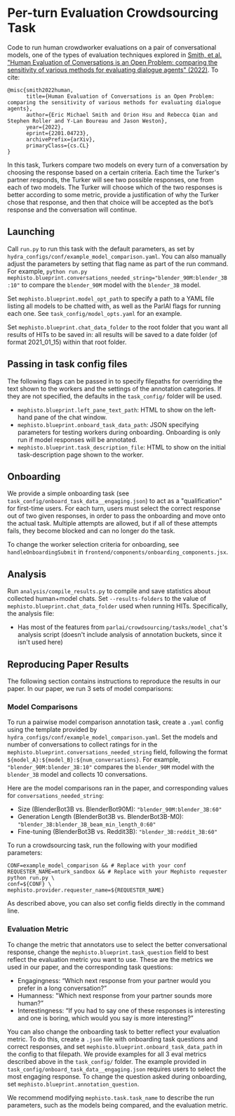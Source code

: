 # Per-turn Evaluation Crowdsourcing Task
Code to run human crowdworker evaluations on a pair of conversational models, one of the types of evaluation techniques explored in [Smith, et al. "Human Evaluation of Conversations is an Open Problem: comparing the sensitivity of various methods for evaluating dialogue agents" (2022)](https://arxiv.org/abs/2201.04723). To cite:
```
@misc{smith2022human,
      title={Human Evaluation of Conversations is an Open Problem: comparing the sensitivity of various methods for evaluating dialogue agents}, 
      author={Eric Michael Smith and Orion Hsu and Rebecca Qian and Stephen Roller and Y-Lan Boureau and Jason Weston},
      year={2022},
      eprint={2201.04723},
      archivePrefix={arXiv},
      primaryClass={cs.CL}
}
```

In this task, Turkers compare two models on every turn of a conversation by choosing the response based on a certain criteria. Each time the Turker's partner responds, the Turker will see two possible responses, one from each of two models. The Turker will choose which of the two responses is better according to some metric, provide a justification of why the Turker chose that response, and then that choice will be accepted as the bot’s response and the conversation will continue. 

## Launching

Call `run.py` to run this task with the default parameters, as set by `hydra_configs/conf/example_model_comparison.yaml`. You can also manually adjust the parameters by setting that flag name as part of the run command. For example, `python run.py mephisto.blueprint.conversations_needed_string="blender_90M:blender_3B:10"` to compare the `blender_90M` model with the `blender_3B` model.

Set `mephisto.blueprint.model_opt_path` to specify a path to a YAML file listing all models to be chatted with, as well as the ParlAI flags for running each one. See `task_config/model_opts.yaml` for an example.

Set `mephisto.blueprint.chat_data_folder` to the root folder that you want all results of HITs to be saved in: all results will be saved to a date folder (of format 2021_01_15) within that root folder.

## Passing in task config files

The following flags can be passed in to specify filepaths for overriding the text shown to the workers and the settings of the annotation categories. If they are not specified, the defaults in the `task_config/` folder will be used.
- `mephisto.blueprint.left_pane_text_path`: HTML to show on the left-hand pane of the chat window.
- `mephisto.blueprint.onboard_task_data_path`: JSON specifying parameters for testing workers during onboarding. Onboarding is only run if model responses will be annotated.
- `mephisto.blueprint.task_description_file`: HTML to show on the initial task-description page shown to the worker.

## Onboarding

We provide a simple onboarding task (see `task_config/onboard_task_data__engaging.json`) to act as a "qualification" for first-time users. For each turn, users must select the correct response out of two given responses, in order to pass the onboarding and move onto the actual task. Multiple attempts are allowed, but if all of these attempts fails, they become blocked and can no longer do the task.

To change the worker selection criteria for onboarding, see `handleOnboardingSubmit` in `frontend/components/onboarding_components.jsx`.

## Analysis
Run `analysis/compile_results.py` to compile and save statistics about collected human+model chats. Set `--results-folders` to the value of `mephisto.blueprint.chat_data_folder` used when running HITs. Specifically, the analysis file:
- Has most of the features from `parlai/crowdsourcing/tasks/model_chat`'s analysis script (doesn't include analysis of annotation buckets, since it isn't used here)

## Reproducing Paper Results
The following section contains instructions to reproduce the results in our paper. In our paper, we run 3 sets of model comparisons:

### Model Comparisons
To run a pairwise model comparison annotation task, create a `.yaml` config using the template provided by `hydra_configs/conf/example_model_comparison.yaml`. Set the models and number of conversations to collect ratings for in the `mephisto.blueprint.conversations_needed_string` field, following the format `${model_A}:${model_B}:${num_conversations}`. For example, `"blender_90M:blender_3B:10"` compares the `blender_90M` model with the `blender_3B` model and collects 10 conversations.

Here are the model comparisons ran in the paper, and corresponding values for `conversations_needed_string`:
- Size (BlenderBot3B vs. BlenderBot90M): `"blender_90M:blender_3B:60"`
- Generation Length (BlenderBot3B vs. BlenderBot3B-M0): `"blender_3B:blender_3B_beam_min_length_0:60"`
- Fine-tuning (BlenderBot3B vs. Reddit3B): `"blender_3B:reddit_3B:60"`

To run a crowdsourcing task, run the following with your modified parameters:
```
CONF=example_model_comparison && # Replace with your conf
REQUESTER_NAME=mturk_sandbox && # Replace with your Mephisto requester
python run.py \
conf=${CONF} \
mephisto.provider.requester_name=${REQUESTER_NAME}
```

As described above, you can also set config fields directly in the command line.

### Evaluation Metric
To change the metric that annotators use to select the better conversational response, change the `mephisto.blueprint.task_question` field to best reflect the evaluation metric you want to use. These are the metrics we used in our paper, and the corresponding task questions:
- Engagingness: “Which next response from your partner would you prefer in a long conversation?”
- Humanness: "Which next response from your partner sounds more human?”
- Interestingness: “If you had to say one of these responses is interesting and one is boring, which would you say is more interesting?”

You can also change the onboarding task to better reflect your evaluation metric. To do this, create a `.json` file with onboarding task questions and correct responses, and set `mephisto.blueprint.onboard_task_data_path` in the config to that filepath. We provide examples for all 3 eval metrics described above in the `task_config/` folder. The example provided in `task_config/onboard_task_data__engaging.json` requires users to select the most engaging response. To change the question asked during onboarding, set `mephisto.blueprint.annotation_question`.

We recommend modifying `mephisto.task.task_name` to describe the run parameters, such as the models being compared, and the evaluation metric.